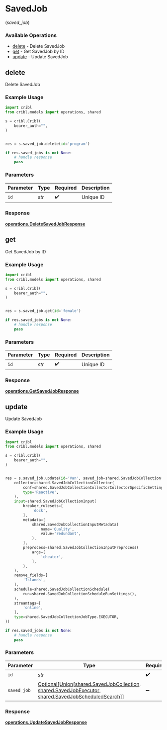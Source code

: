 # SavedJob
(*saved_job*)

### Available Operations

* [delete](#delete) - Delete SavedJob
* [get](#get) - Get SavedJob by ID
* [update](#update) - Update SavedJob

## delete

Delete SavedJob

### Example Usage

```python
import cribl
from cribl.models import operations, shared

s = cribl.Cribl(
    bearer_auth="",
)


res = s.saved_job.delete(id='program')

if res.saved_jobs is not None:
    # handle response
    pass
```

### Parameters

| Parameter          | Type               | Required           | Description        |
| ------------------ | ------------------ | ------------------ | ------------------ |
| `id`               | *str*              | :heavy_check_mark: | Unique ID          |


### Response

**[operations.DeleteSavedJobResponse](../../models/operations/deletesavedjobresponse.md)**


## get

Get SavedJob by ID

### Example Usage

```python
import cribl
from cribl.models import operations, shared

s = cribl.Cribl(
    bearer_auth="",
)


res = s.saved_job.get(id='female')

if res.saved_jobs is not None:
    # handle response
    pass
```

### Parameters

| Parameter          | Type               | Required           | Description        |
| ------------------ | ------------------ | ------------------ | ------------------ |
| `id`               | *str*              | :heavy_check_mark: | Unique ID          |


### Response

**[operations.GetSavedJobResponse](../../models/operations/getsavedjobresponse.md)**


## update

Update SavedJob

### Example Usage

```python
import cribl
from cribl.models import operations, shared

s = cribl.Cribl(
    bearer_auth="",
)


res = s.saved_job.update(id='Van', saved_job=shared.SavedJobCollection(
    collector=shared.SavedJobCollectionCollector(
        conf=shared.SavedJobCollectionCollectorCollectorSpecificSettings(),
        type='Reactive',
    ),
    input=shared.SavedJobCollectionInput(
        breaker_rulesets=[
            'dock',
        ],
        metadata=[
            shared.SavedJobCollectionInputMetadata(
                name='Quality',
                value='redundant',
            ),
        ],
        preprocess=shared.SavedJobCollectionInputPreprocess(
            args=[
                'cheater',
            ],
        ),
    ),
    remove_fields=[
        'Islands',
    ],
    schedule=shared.SavedJobCollectionSchedule(
        run=shared.SavedJobCollectionScheduleRunSettings(),
    ),
    streamtags=[
        'online',
    ],
    type=shared.SavedJobCollectionJobType.EXECUTOR,
))

if res.saved_jobs is not None:
    # handle response
    pass
```

### Parameters

| Parameter                                                                                                                              | Type                                                                                                                                   | Required                                                                                                                               | Description                                                                                                                            |
| -------------------------------------------------------------------------------------------------------------------------------------- | -------------------------------------------------------------------------------------------------------------------------------------- | -------------------------------------------------------------------------------------------------------------------------------------- | -------------------------------------------------------------------------------------------------------------------------------------- |
| `id`                                                                                                                                   | *str*                                                                                                                                  | :heavy_check_mark:                                                                                                                     | Unique ID                                                                                                                              |
| `saved_job`                                                                                                                            | [Optional[Union[shared.SavedJobCollection, shared.SavedJobExecutor, shared.SavedJobScheduledSearch]]](../../models/shared/savedjob.md) | :heavy_minus_sign:                                                                                                                     | SavedJob object to be updated                                                                                                          |


### Response

**[operations.UpdateSavedJobResponse](../../models/operations/updatesavedjobresponse.md)**

